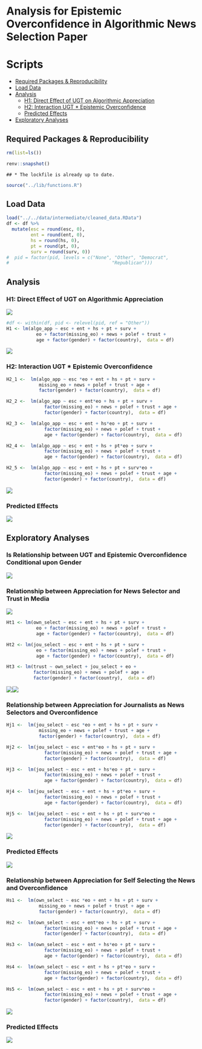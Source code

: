 Analysis for Epistemic Overconfidence in Algorithmic News Selection
Paper
================

# Scripts

  - [Required Packages &
    Reproducibility](#required-packages-&-reproducibility)
  - [Load Data](#load-data)
  - [Analysis](#analysis)
      - [H1: Direct Effect of UGT on Algorithmic
        Appreciation](#h1:-direct-effect-of-ugt-on-algorithmic-appreciation)
      - [H2: Interaction UGT \* Epistemic
        Overconfidence](#h2:-interaction-ugt-*-epistemic-overconfidence)
      - [Predicted Effects](#predicted-effects)
  - [Exploratory Analyses](#exploratory-analyses)

## Required Packages & Reproducibility

``` r
rm(list=ls())

renv::snapshot()
```

    ## * The lockfile is already up to date.

``` r
source("../lib/functions.R")
```

## Load Data

``` r
load("../../data/intermediate/cleaned_data.RData") 
df <- df %>%
  mutate(esc = round(esc, 0),
         ent = round(ent, 0),
         hs = round(hs, 0),
         pt = round(pt, 0),
         surv = round(surv, 0))
#  pid = factor(pid, levels = c("None", "Other", "Democrat",
#                                      "Republican")))
```

## Analysis

### H1: Direct Effect of UGT on Algorithmic Appreciation

![](analysis_files/figure-gfm/unnamed-chunk-3-1.png)<!-- -->

``` r
#df <- within(df, pid <- relevel(pid, ref = "Other"))
H1 <- lm(algo_app ~ esc + ent + hs + pt + surv +
           eo + factor(missing_eo) + news + polef + trust +
           age + factor(gender) + factor(country),  data = df)
```

![](analysis_files/figure-gfm/unnamed-chunk-5-1.png)<!-- -->

### H2: Interaction UGT \* Epistemic Overconfidence

``` r
H2_1 <-  lm(algo_app ~ esc *eo + ent + hs + pt + surv +
            missing_eo + news + polef + trust + age +
            factor(gender) + factor(country),  data = df)

H2_2 <-  lm(algo_app ~ esc + ent*eo + hs + pt + surv +
              factor(missing_eo) + news + polef + trust + age +
              factor(gender) + factor(country),  data = df)

H2_3 <-  lm(algo_app ~ esc + ent + hs*eo + pt + surv +
              factor(missing_eo) + news + polef + trust +
              age + factor(gender) + factor(country),  data = df)

H2_4 <-  lm(algo_app ~ esc + ent + hs + pt*eo + surv +
              factor(missing_eo) + news + polef + trust + 
              age + factor(gender) + factor(country),  data = df)

H2_5 <-  lm(algo_app ~ esc + ent + hs + pt + surv*eo +
              factor(missing_eo) + news + polef + trust + age +
              factor(gender) + factor(country),  data = df)
```

![](analysis_files/figure-gfm/unnamed-chunk-7-1.png)<!-- -->

### Predicted Effects

![](analysis_files/figure-gfm/unnamed-chunk-8-1.png)<!-- -->

## Exploratory Analyses

### Is Relationship between UGT and Epistemic Overconfidence Conditional upon Gender

![](analysis_files/figure-gfm/unnamed-chunk-9-1.png)<!-- -->

### Relationship between Appreciation for News Selector and Trust in Media

![](analysis_files/figure-gfm/unnamed-chunk-10-1.png)<!-- -->

``` r
Ht1 <- lm(own_select ~ esc + ent + hs + pt + surv +
           eo + factor(missing_eo) + news + polef + trust +
           age + factor(gender) + factor(country),  data = df)

Ht2 <- lm(jou_select ~ esc + ent + hs + pt + surv +
           eo + factor(missing_eo) + news + polef + trust +
           age + factor(gender) + factor(country),  data = df)

Ht3 <- lm(trust ~ own_select + jou_select + eo +
          factor(missing_eo) + news + polef + age + 
          factor(gender) + factor(country),  data = df)
```

![](analysis_files/figure-gfm/unnamed-chunk-12-1.png)<!-- -->![](analysis_files/figure-gfm/unnamed-chunk-12-2.png)<!-- -->

### Relationship between Appreciation for Journalists as News Selectors and Overconfidence

``` r
Hj1 <-  lm(jou_select ~ esc *eo + ent + hs + pt + surv +
            missing_eo + news + polef + trust + age +
            factor(gender) + factor(country),  data = df)

Hj2 <-  lm(jou_select ~ esc + ent*eo + hs + pt + surv +
              factor(missing_eo) + news + polef + trust + age +
              factor(gender) + factor(country),  data = df)

Hj3 <-  lm(jou_select ~ esc + ent + hs*eo + pt + surv +
              factor(missing_eo) + news + polef + trust +
              age + factor(gender) + factor(country),  data = df)

Hj4 <-  lm(jou_select ~ esc + ent + hs + pt*eo + surv +
              factor(missing_eo) + news + polef + trust + 
              age + factor(gender) + factor(country),  data = df)

Hj5 <-  lm(jou_select ~ esc + ent + hs + pt + surv*eo +
              factor(missing_eo) + news + polef + trust + age +
              factor(gender) + factor(country),  data = df)
```

![](analysis_files/figure-gfm/unnamed-chunk-14-1.png)<!-- -->

### Predicted Effects

![](analysis_files/figure-gfm/unnamed-chunk-15-1.png)<!-- -->

### Relationship between Appreciation for Self Selecting the News and Overconfidence

``` r
Hs1 <-  lm(own_select ~ esc *eo + ent + hs + pt + surv +
            missing_eo + news + polef + trust + age +
            factor(gender) + factor(country),  data = df)

Hs2 <-  lm(own_select ~ esc + ent*eo + hs + pt + surv +
              factor(missing_eo) + news + polef + trust + age +
              factor(gender) + factor(country),  data = df)

Hs3 <-  lm(own_select ~ esc + ent + hs*eo + pt + surv +
              factor(missing_eo) + news + polef + trust +
              age + factor(gender) + factor(country),  data = df)

Hs4 <-  lm(own_select ~ esc + ent + hs + pt*eo + surv +
              factor(missing_eo) + news + polef + trust + 
              age + factor(gender) + factor(country),  data = df)

Hs5 <-  lm(own_select ~ esc + ent + hs + pt + surv*eo +
              factor(missing_eo) + news + polef + trust + age +
              factor(gender) + factor(country),  data = df)
```

![](analysis_files/figure-gfm/unnamed-chunk-17-1.png)<!-- -->

### Predicted Effects

![](analysis_files/figure-gfm/unnamed-chunk-18-1.png)<!-- -->
